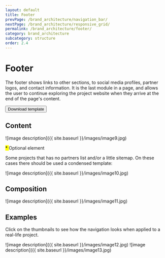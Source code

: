 ```yaml
---
layout: default
title: Footer
prevPage: /brand_architecture/navigation_bar/
nextPage: /brand_architecture/responsive_grid/
permalink: /brand_architecture/footer/
category: brand_architecture
subcategory: structure
order: 2.4
---
```


# Footer

The footer shows links to other sections, to social media profiles, partner logos, and contact information. It is the last module in a page, and allows the user to continue exploring the project website when they arrive at the end of the page's content.

<button class="button" onClick="alert('Here wil be download action')">Download  template</button>

## Content

![image description]({{ site.baseurl }}/images/image9.jpg)

<div class="caption">
	<mark> * </mark> Optional element
</div>

Some projects that has no partners list and/or a little sitemap. On these cases there should be used a condensed template:

![image description]({{ site.baseurl }}/images/image10.jpg)

## Composition

![image description]({{ site.baseurl }}/images/image11.jpg)

## Examples

Click on the thumbnails to see how the navigation looks when applied to a real-life project.

<span class="examples-block">
	<span class="post-examples">
		<span class="lightbox" data-lightbox="{{ site.baseurl }}/images/image12.jpg">
			![image description]({{ site.baseurl }}/images/image12.jpg)
		</span>
	</span>
	<span class="post-examples">
		<span class="lightbox" data-lightbox="{{ site.baseurl }}/images/image13.jpg">
			![image description]({{ site.baseurl }}/images/image13.jpg)
		</span>
	</span>
</span>
